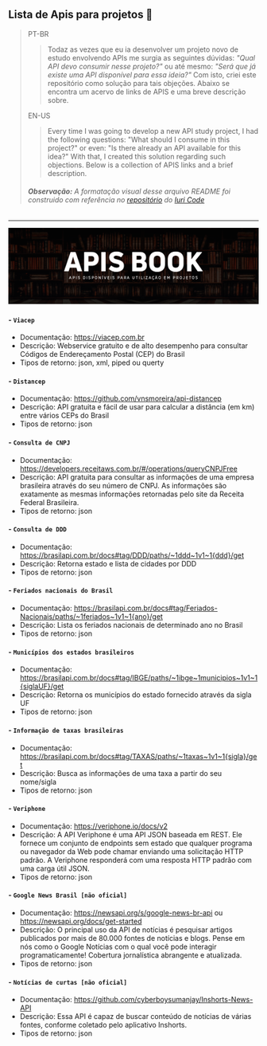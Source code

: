 ## Lista de Apis para projetos 🔽

> PT-BR
>> Todaz as vezes que eu ia desenvolver um projeto novo de estudo envolvendo APIs me surgia as seguintes dúvidas: <i>"Qual API devo consumir nesse projeto?"</i> ou até mesmo: <i>"Será que já existe uma API disponível para essa ideia?"</i> Com isto, criei este repositório como solução para tais objeções. Abaixo se encontra um acervo de links de APIS e uma breve descrição sobre.
>
> EN-US
>> Every time I was going to develop a new API study project, I had the following questions: "What should I consume in this project?" or even: "Is there already an API available for this idea?" With that, I created this solution regarding such objections. Below is a collection of APIS links and a brief description.
>
>  ###### <b>Observação:</b> A formatação visual desse arquivo README foi construido com referência no [repositório](https://github.com/iuricode/recursos-gratuitos) do [Iuri Code](https://github.com/iuricode)

---

<img src="assets/img/banner1.png">

#### - `Viacep`
- Documentação: https://viacep.com.br
- Descrição: Webservice gratuito e de alto desempenho para consultar Códigos de Endereçamento Postal (CEP) do Brasil
- Tipos de retorno: json, xml, piped ou querty

#### - `Distancep`
- Documentação: https://github.com/vnsmoreira/api-distancep
- Descrição: API gratuita e fácil de usar para calcular a distância (em km) entre vários CEPs do Brasil
- Tipos de retorno: json

#### - `Consulta de CNPJ`
- Documentação: https://developers.receitaws.com.br/#/operations/queryCNPJFree
- Descrição: API gratuita para consultar as informações de uma empresa brasileira através do seu número de CNPJ. As informações são exatamente as mesmas informações retornadas pelo site da Receita Federal Brasileira.
- Tipos de retorno: json

#### - `Consulta de DDD` 
- Documentação: https://brasilapi.com.br/docs#tag/DDD/paths/~1ddd~1v1~1{ddd}/get
- Descrição: Retorna estado e lista de cidades por DDD
- Tipos de retorno: json

#### - `Feriados nacionais do Brasil`
- Documentação: https://brasilapi.com.br/docs#tag/Feriados-Nacionais/paths/~1feriados~1v1~1{ano}/get
- Descrição: Lista os feriados nacionais de determinado ano no Brasil
- Tipos de retorno: json

#### - `Municípios dos estados brasileiros`
- Documentação: https://brasilapi.com.br/docs#tag/IBGE/paths/~1ibge~1municipios~1v1~1{siglaUF}/get
- Descrição: Retorna os municípios do estado fornecido através da sigla UF
- Tipos de retorno: json

#### - `Informação de taxas brasileiras`
- Documentação: https://brasilapi.com.br/docs#tag/TAXAS/paths/~1taxas~1v1~1{sigla}/get
- Descrição: Busca as informações de uma taxa a partir do seu nome/sigla
- Tipos de retorno: json

#### - `Veriphone`
- Documentação: https://veriphone.io/docs/v2
- Descrição: A API Veriphone é uma API JSON baseada em REST. Ele fornece um conjunto de endpoints sem estado que qualquer programa ou navegador da Web pode chamar enviando uma solicitação HTTP padrão. A Veriphone responderá com uma resposta HTTP padrão com uma carga útil JSON.
- Tipos de retorno: json

#### - `Google News Brasil [não oficial]`
- Documentação: https://newsapi.org/s/google-news-br-api ou https://newsapi.org/docs/get-started
- Descrição: O principal uso da API de notícias é pesquisar artigos publicados por mais de 80.000 fontes de notícias e blogs. Pense em nós como o Google Notícias com o qual você pode interagir programaticamente! Cobertura jornalística abrangente e atualizada.
- Tipos de retorno: json

#### - `Notícias de curtas [não oficial]`
- Documentação: https://github.com/cyberboysumanjay/Inshorts-News-API
- Descrição: Essa API é capaz de buscar conteúdo de notícias de várias fontes, conforme coletado pelo aplicativo Inshorts.
- Tipos de retorno: json
